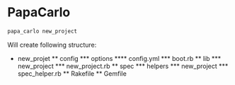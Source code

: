 # PapaCarlo

```bash
papa_carlo new_project
```

Will create following structure:

* new_projet
  ** config
    *** options
      **** config.yml
    *** boot.rb
  ** lib
    *** new_project
    *** new_project.rb
  ** spec
    *** helpers
    *** new_project
    *** spec_helper.rb
  ** Rakefile
  ** Gemfile